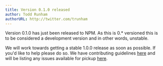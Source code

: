 ```yaml
---
title: Version 0.1.0 released
author: Todd Runham
authorURL: http://twitter.com/trunham
---
```


Version 0.1.0 has just been released to NPM. As this is 0.* versioned this is to be considered a development version and in other words, unstable. 

We will work towards getting a stable 1.0.0 release as soon as possible. If you'd like to help please do so. We have contributing guidelines [here](https://github.com/hux-js/hux/issues) and will be listing any issues available for pickup [here](https://github.com/hux-js/hux/issues).

